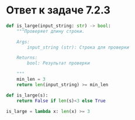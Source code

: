 # Ответ к задаче 7.2.3

```python
def is_large(input_string: str) -> bool:
    """Проверяет длину строки.

    Args:
        input_string (str): Строка для проверки

    Returns:
        bool: Результат проверки

    """
    min_len = 3
    return len(input_string) >= min_len
```

```python
def is_large(s):
    return False if len(s)<3 else True
```

```python
is_large = lambda x: len(x) >= 3
```
